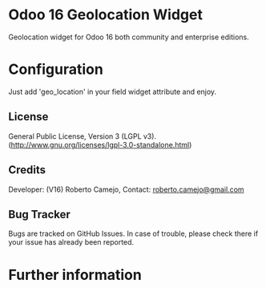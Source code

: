 Odoo 16 Geolocation Widget
===========================
Geolocation widget for Odoo 16 both community and enterprise editions.

Configuration
=============
Just add 'geo_location' in your field widget attribute and enjoy.

License
-------
General Public License, Version 3 (LGPL v3).
(http://www.gnu.org/licenses/lgpl-3.0-standalone.html)

Credits
-------
Developer: (V16) Roberto Camejo, Contact: roberto.camejo@gmail.com

Bug Tracker
-----------
Bugs are tracked on GitHub Issues. In case of trouble, please check there if your issue has already been reported.

Further information
===================


